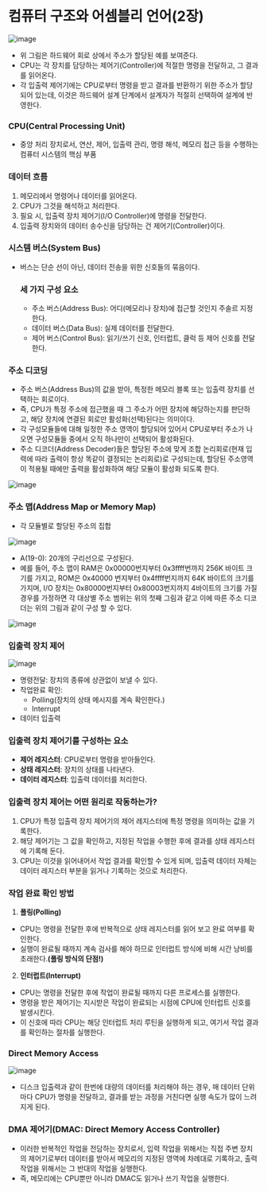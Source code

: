 # 컴퓨터 구조와 어셈블리 언어(2장)
![image](https://github.com/user-attachments/assets/15cd8e2b-8ec6-4da6-b072-0b88999829c4)
- 위 그림은 하드웨어 회로 상에서 주소가 할당된 예를 보여준다.
- CPU는 각 장치를 담당하는 제어기(Controller)에 적절한 명령을 전달하고, 그 결과를 읽어온다.
- 각 입출력 제어기에는 CPU로부터 명령을 받고 결과를 반환하기 위한 주소가 할당되어 있는데, 이것은 하드웨어 설계 단계에서 설계자가 적절히 선택하여 설계에 반영한다.
### CPU(Central Processing Unit)
- 중앙 처리 장치로서, 연산, 제어, 입출력 관리, 명령 해석, 메모리 접근 등을 수행하는 컴퓨터 시스템의 핵심 부품
### 데이터 흐름
1. 메모리에서 명령어나 데이터를 읽어온다.
2. CPU가 그것을 해석하고 처리한다.
3. 필요 시, 입출력 장치 제어기(I/O Controller)에 명령을 전달한다.
4. 입출력 장치와의 데이터 송수신을 담당하는 건 제어기(Controller)이다.
### 시스템 버스(System Bus)
- 버스는 단순 선이 아닌, 데이터 전송을 위한 신호들의 묶음이다.
  ### 세 가지 구성 요소
  - 주소 버스(Address Bus): 어디(메모리나 장치)에 접근할 것인지 주솔르 지정한다.
  - 데이터 버스(Data Bus): 실제 데이터를 전달한다.
  - 제어 버스(Control Bus): 읽기/쓰기 신호, 인터럽트, 클럭 등 제어 신호를 전달한다. 
### 주소 디코딩
- 주소 버스(Address Bus)의 값을 받아, 특정한 메모리 블록 또는 입출력 장치를 선택하는 회로이다.
- 즉, CPU가 특정 주소에 접근했을 때 그 주소가 어떤 장치에 해당하는지를 판단하고, 해당 장치에 연결된 회로만 활성화(선택)된다는 의미이다.
- 각 구성모듈들에 대해 일정한 주소 영역이 할당되어 있어서 CPU로부터 주소가 나오면 구성모듈들 중에서 오직 하나만이 선택되어 활성화된다.
- 주소 디코더(Address Decoder)들은 할당된 주소에 맞게 조합 논리회로(현재 입력에 따라 출력이 항상 똑같이 결정되는 논리회로)로 구성되는데, 할당된 주소영역이 적용될 때에만 출력을 활성화하여 해당 모듈이 활성화 되도록 한다.

![image](https://github.com/user-attachments/assets/dbeb738a-3119-4171-bb35-58b3098c0dc2)

### 주소 맵(Address Map or Memory Map)
- 각 모듈별로 할당된 주소의 집합

![image](https://github.com/user-attachments/assets/a8ede196-864c-4cdd-91f8-167cff692d05)

- A(19-0): 20개의 구리선으로 구성된다.
- 예를 들어, 주소 맵이 RAM은 0x00000번지부터 0x3ffff번까지 256K 바이트 크기를 가지고, ROM은 0x40000 번지부터 0x4ffff번지까지 64K 바이트의 크기를 가지며, I/O 장치는 0x80000번지부터 0x80003번지까지 4바이트의 크기를 가질 경우를 가정하면 각 대상별 주소 범위는 위의 첫째 그림과 같고 이에 따른 주소 디코더는 위의 그림과 같이 구성 할 수 있다.

![image](https://github.com/user-attachments/assets/cab51f7b-b506-4ca1-bf3a-613f4eb9f37e)

### 입출력 장치 제어
![image](https://github.com/user-attachments/assets/ae051509-52bf-49c6-8fb2-8c565141a0f0)
- 명령전달: 장치의 종류에 상관없이 보낼 수 있다.
- 작업완료 확인:
  - Polling(장치의 상태 메시지를 계속 확인한다.)
  - Interrupt
- 데이터 입출력 

### 입출력 장치 제어기를 구성하는 요소
- **제어 레지스터**: CPU로부터 명령을 받아들인다.
- **상태 레지스터**: 장치의 상태를 나타낸다.
- **데이터 레지스터**: 입출력 데이터를 처리한다.
### 입출력 장치 제어는 어떤 원리로 작동하는가?
1. CPU가 특정 입출력 장치 제어기의 제어 레지스터에 특정 명령을 의미하는 값을 기록한다.
2. 해당 제어기는 그 값을 확인하고, 지정된 작업을 수행한 후에 결과를 상태 레지스터에 기록해 둔다.
3. CPU는 이것을 읽어내어서 작업 결과를 확인할 수 있게 되며, 입출력 데이터 자체는 데이터 레지스터 부분을 읽거나 기록하는 것으로 처리한다.

### 작업 완료 확인 방법
1. **폴링(Polling)**
  - CPU는 명령을 전달한 후에 반복적으로 상태 레지스터를 읽어 보고 완료 여부를 확인한다.
  - 실행이 완료될 때까지 계속 검사를 해야 하므로 인터럽트 방식에 비해 시간 낭비를 초래한다.**(폴링 방식의 단점!)**
2. **인터럽트(Interrupt)**
  - CPU는 명령을 전달한 후에 작업이 완료될 때까지 다른 프로세스를 실행한다.
  - 명령을 받은 제어기는 지시받은 작업이 완료되는 시점에 CPU에 인터럽트 신호를 발생시킨다.
  - 이 신호에 따라 CPU는 해당 인터럽트 처리 루틴을 실행하게 되고, 여기서 작업 결과를 확인하는 절차를 실행한다.

### Direct Memory Access
![image](https://github.com/user-attachments/assets/3dab4505-7604-45b6-8fbb-35327d3da3b5)
- 디스크 입출력과 같이 한번에 대량의 데이터를 처리해야 하는 경우, 매 데이터 단위마다 CPU가 명령을 전달하고, 결과를 받는 과정을 거친다면 실행 속도가 많이 느려지게 된다.
### DMA 제어기(DMAC: Direct Memory Access Controller)
- 이러한 반복적인 작업을 전담하는 장치로서, 입력 작업을 위해서는 직접 주변 장치의 제어기로부터 데이터를 받아서 메모리의 지정된 영역에 차례대로 기록하고, 출력 작업을 위해서는 그 반대의 작업을 실행한다.
- 즉, 메모리에는 CPU뿐만 아니라 DMAC도 읽거나 쓰기 작업을 실행한다.
